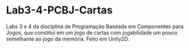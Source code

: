 # Lab3-4-PCBJ-Cartas
Labs 3 e 4 da disciplina de Programação Baseada em Componentes para Jogos, que constitui em um jogo de cartas com jogabilidade um pouco semelhante ao jogo da memória.
Feito em Unity2D.

